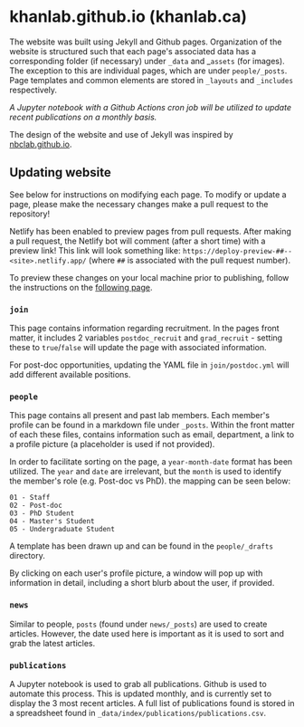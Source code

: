 # khanlab.github.io (khanlab.ca)

The website was built using Jekyll and Github pages. Organization of the website is 
structured such that each page's associated data has a corresponding folder (if 
necessary) under `_data` and _`assets` (for images). The exception to this are
individual pages, which are under `people/_posts`. Page templates and common 
elements are stored in `_layouts` and `_includes` respectively.

_A Jupyter notebook with a Github Actions cron job will be utilized to update 
recent publications on a monthly basis._

The design of the website and use of Jekyll was inspired by 
[nbclab.github.io](https://github.com/NBCLab/nbclab.github.io).

## Updating website

See below for instructions on modifying each page. To modify or update a page, 
please make the necessary changes make a pull request to the repository! 

Netlify has been enabled to preview pages from pull requests. After making a pull request,
the Netlify bot will comment (after a short time) with a preview link! This link will look 
something like: `https://deploy-preview-##--<site>.netlify.app/` (where `##` is associated with
the pull request number).

To preview these changes on your local machine prior to publishing, follow the instructions on the 
[following page](https://docs.github.com/en/pages/setting-up-a-github-pages-site-with-jekyll/testing-your-github-pages-site-locally-with-jekyll).

### `join`

This page contains information regarding recruitment. In the pages front matter, 
it includes 2 variables `postdoc_recruit` and `grad_recruit` - setting these to 
`true`/`false` will update the page with associated information.

For post-doc opportunities, updating the YAML file in `join/postdoc.yml` will add 
different available positions.

### `people`

This page contains all present and past lab members. Each member's profile can be 
found in a markdown file under `_posts`. Within the front matter of each these 
files, contains information such as email, department, a link to a profile picture 
(a placeholder is used if not provided). 

In order to facilitate sorting on the page, a `year-month-date` format has been 
utilized. The `year` and `date` are irrelevant, but the `month` is used to identify 
the member's role (e.g. Post-doc vs PhD). the mapping can be seen below:

```
01 - Staff
02 - Post-doc
03 - PhD Student
04 - Master's Student
05 - Undergraduate Student
```

A template has been drawn up and can be found in the `people/_drafts` directory. 

By clicking on each user's profile picture, a window will pop up with information 
in detail, including a short blurb about the user, if provided.

### `news`

Similar to people, `posts` (found under `news/_posts`) are used to create articles. However, the date used here is important as it is used to sort and grab the latest articles.

### `publications`

A Jupyter notebook is used to grab all publications. Github is used to automate this process. This is updated monthly, and is currently set to display the 3 most recent articles. A full list of publications found is stored in a spreadsheet found in `_data/index/publications/publications.csv`.